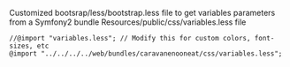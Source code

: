 Customized bootsrap/less/bootstrap.less file to get variables parameters from a Symfony2 bundle Resources/public/css/variables.less file

```
//@import "variables.less"; // Modify this for custom colors, font-sizes, etc
@import "../../../../web/bundles/caravanenooneat/css/variables.less";
```